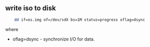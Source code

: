 ## write iso to disk
```bash
    dd if=os.img of=/dev/sdX bs=1M status=progress oflag=dsync
```
where
- oflag=dsync - synchronize I/O for data.

